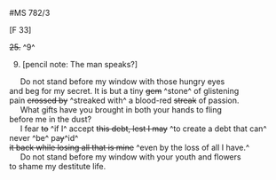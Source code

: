 #MS 782/3

[F 33]

~~25.~~ ^9^  

9. [pencil note: The man speaks?]

&nbsp;&nbsp;&nbsp;&nbsp;&nbsp;Do not stand before my window with those hungry eyes \
and beg for my secret. It is but a tiny ~~gem~~ ^stone^ of glistening \
pain ~~crossed by~~ ^streaked with^ a blood-red ~~streak~~ of passion. \
&nbsp;&nbsp;&nbsp;&nbsp;&nbsp;What gifts have you brought in both your hands to fling \
before me in the dust? \
&nbsp;&nbsp;&nbsp;&nbsp;&nbsp;I fear ~~to~~ ^if I^ accept ~~this debt, lest I may~~ ^to create a debt that can^ never ^be^ pa~~y~~^id^ \
~~it back while losing all that is mine~~ ^even by the loss of all I have.^ \
&nbsp;&nbsp;&nbsp;&nbsp;&nbsp;Do not stand before my window with your youth and flowers \
to shame my destitute life. 
